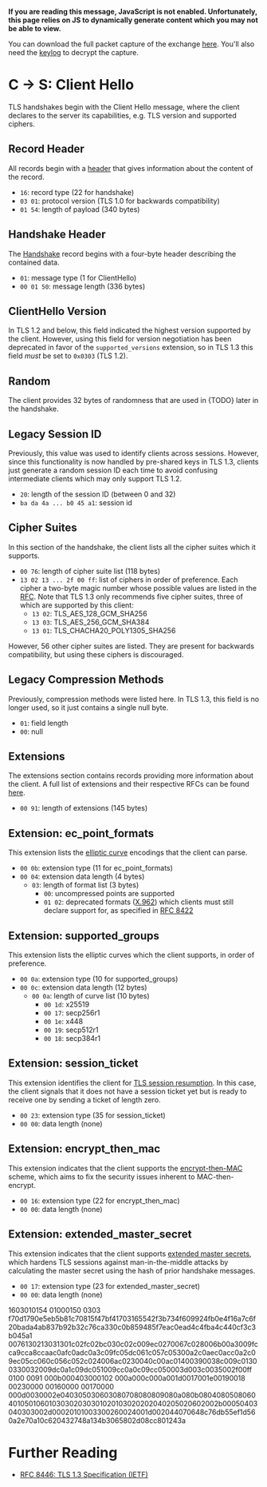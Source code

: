 <noscript><b>If you are reading this message, JavaScript is not enabled. Unfortunately, this page relies on JS to dynamically generate content which you may not be able to view.</b></noscript>

You can download the full packet capture of the exchange [here](static/tls-capture.pcapng). You'll also need the [keylog](tls-keylog.txt) to decrypt the capture.

# C → S: Client Hello

TLS handshakes begin with the Client Hello message, where the client declares to the server its capabilities, e.g. TLS version and supported ciphers.

<div class="packet">
<div class="hex-data" data-hex="1603010154">

## Record Header

All records begin with a [header](https://datatracker.ietf.org/doc/html/rfc8446#appendix-B.1) that gives information about the content of the record.

* `16`: record type (22 for handshake)
* `03 01`: protocol version (TLS 1.0 for backwards compatibility)
* `01 54`: length of payload (340 bytes)

</div>
<div class="hex-data" data-hex="01000150">

## Handshake Header

The [Handshake](https://datatracker.ietf.org/doc/html/rfc8446#appendix-B.3) record begins with a four-byte header describing the contained data.

* `01`: message type (1 for ClientHello)
* `00 01 50`: message length (336 bytes)

</div>
<div class="hex-data" data-hex="0303">

## ClientHello Version

In TLS 1.2 and below, this field indicated the highest version supported by the client. However, using this field for version negotiation has been deprecated in favor of the `supported_versions` extension, so in TLS 1.3 this field *must* be set to `0x0303` (TLS 1.2).

</div>
<div class="hex-data" data-hex="f70d1790e5eb5b81c70815f47bf41703165542f3b734f609924fb0e4f16a7c6f">

## Random

The client provides 32 bytes of randomness that are used in {TODO} later in the handshake.

</div>
<div class="hex-data" data-hex="20bada4ab837b92b32c76ca330c0b859485f7eac0ead4c4fba4c440cf3c3b045a1">

## Legacy Session ID

Previously, this value was used to identify clients across sessions. However, since this functionality is now handled by pre-shared keys in TLS 1.3, clients just generate a random session ID each time to avoid confusing intermediate clients which may only support TLS 1.2.

* `20`: length of the session ID (between 0 and 32)
* `ba da 4a ... b0 45 a1`: session id

</div>
<div class="hex-data" data-hex="0076130213031301c02fc02bc030c02c009ec0270067c028006b00a3009fcca9cca8ccaac0afc0adc0a3c09fc05dc061c057c05300a2c0aec0acc0a2c09ec05cc060c056c052c024006ac0230040c00ac01400390038c009c01300330032009dc0a1c09dc051009cc0a0c09cc050003d003c0035002f00ff">

## Cipher Suites

In this section of the handshake, the client lists all the cipher suites which it supports. 

* `00 76`: length of cipher suite list (118 bytes)
* `13 02 13 ... 2f 00 ff`: list of ciphers in order of preference. Each cipher a two-byte magic number whose possible values are listed in the [RFC](https://datatracker.ietf.org/doc/html/rfc8446#appendix-B.4). Note that TLS 1.3 only recommends five cipher suites, three of which are supported by this client:
    * `13 02`: TLS_AES_128_GCM_SHA256
    * `13 03`: TLS_AES_256_GCM_SHA384 
    * `13 01`: TLS_CHACHA20_POLY1305_SHA256

However, 56 other cipher suites are listed. They are present for backwards compatibility, but using these ciphers is discouraged.

</div>
<div class="hex-data" data-hex="0100">

## Legacy Compression Methods

Previously, compression methods were listed here. In TLS 1.3, this field is no longer used, so it just contains a single null byte.

* `01`: field length
* `00`: null

</div>
<div class="hex-data" data-hex="0091">

## Extensions

The extensions section contains records providing more information about the client. A full list of extensions and their respective RFCs can be found [here](https://www.iana.org/assignments/tls-extensiontype-values/tls-extensiontype-values.xhtml).

* `00 91`: length of extensions (145 bytes)

</div>
<div class="hex-data" data-hex="000b000403000102">

## Extension: ec_point_formats

This extension lists the [elliptic curve](https://en.wikipedia.org/wiki/Elliptic-curve_cryptography) encodings that the client can parse.

* `00 0b`: extension type (11 for ec_point_formats)
* `00 04`: extension data length (4 bytes)
    * `03`: length of format list (3 bytes)
        * `00`: uncompressed points are supported
        * `01 02`: deprecated formats ([X.962](https://standards.globalspec.com/std/1955141/ANSI%20X9.62)) which clients must still declare support for, as specified in [RFC 8422](https://www.rfc-editor.org/rfc/rfc8422.html#section-5.1.2)

</div>
<div class="hex-data" data-hex="000a000c000a001d0017001e00190018">

## Extension: supported_groups

This extension lists the elliptic curves which the client supports, in order of preference. 

* `00 0a`: extension type (10 for supported_groups)
* `00 0c`: extension data length (12 bytes)
    * `00 0a`: length of curve list (10 bytes)
        * `00 1d`: x25519
        * `00 17`: secp256r1
        * `00 1e`: x448
        * `00 19`: secp512r1
        * `00 18`: secp384r1

</div>
<div class="hex-data" data-hex="00230000">

## Extension: session_ticket

This extension identifies the client for [TLS session resumption](https://www.rfc-editor.org/rfc/rfc5077.html). In this case, the client signals that it does not have a session ticket yet but is ready to receive one by sending a ticket of length zero.

* `00 23`: extension type (35 for session_ticket)
* `00 00`: data length (none)

</div>
<div class="hex-data" data-hex="00160000">

## Extension: encrypt_then_mac

This extension indicates that the client supports the [encrypt-then-MAC](https://www.rfc-editor.org/rfc/rfc7366.html) scheme, which aims to fix the security issues inherent to MAC-then-encrypt.

* `00 16`: extension type (22 for encrypt_then_mac)
* `00 00`: data length (none)

</div>
<div class="hex-data" data-hex="00170000">

## Extension: extended_master_secret

This extension indicates that the client supports [extended master secrets](https://www.rfc-editor.org/rfc/rfc7627.html), which hardens TLS sessions against man-in-the-middle attacks by calculating the master secret using the hash of prior handshake messages.

* `00 17`: extension type (23 for extended_master_secret)
* `00 00`: data length (none)

</div>
<div class="hex-data" data-hex="">
</div>
</div>

1603010154
01000150
0303
f70d1790e5eb5b81c70815f47bf41703165542f3b734f609924fb0e4f16a7c6f
20bada4ab837b92b32c76ca330c0b859485f7eac0ead4c4fba4c440cf3c3b045a1
0076130213031301c02fc02bc030c02c009ec0270067c028006b00a3009fcca9cca8ccaac0afc0adc0a3c09fc05dc061c057c05300a2c0aec0acc0a2c09ec05cc060c056c052c024006ac0230040c00ac01400390038c009c01300330032009dc0a1c09dc051009cc0a0c09cc050003d003c0035002f00ff
0100
0091
000b000403000102
000a000c000a001d0017001e00190018
00230000
00160000
00170000
000d0030002e040305030603080708080809080a080b080408050806040105010601030302030301020103020202040205020602002b00050403040303002d00020101003300260024001d002044070648c76db55ef1d560a2e70a10c620432748a134b3065802d08cc801243a

# Further Reading

* [RFC 8446: TLS 1.3 Specification (IETF)](https://datatracker.ietf.org/doc/html/rfc8446)